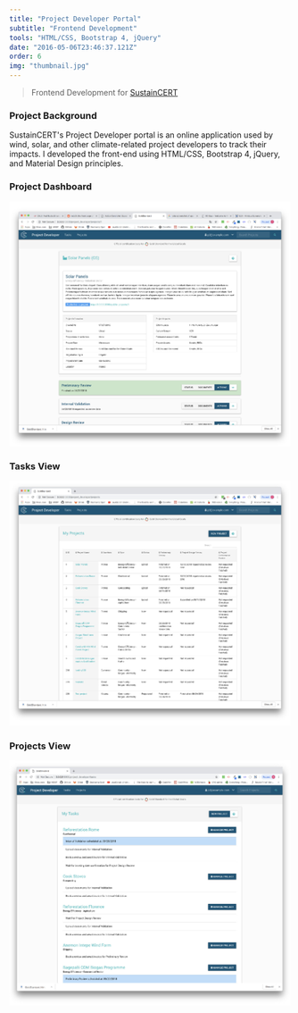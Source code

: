 ```yaml
---
title: "Project Developer Portal"
subtitle: "Frontend Development"
tools: "HTML/CSS, Bootstrap 4, jQuery"
date: "2016-05-06T23:46:37.121Z"
order: 6
img: "thumbnail.jpg"
---
```


> Frontend Development for <a href="https://impact.sustain-cert.com/">SustainCERT</a>

### Project Background

SustainCERT's Project Developer portal is an online application used by wind, solar, and other climate-related project developers to track their impacts. I developed the front-end using HTML/CSS, Bootstrap 4, jQuery, and Material Design principles.

### Project Dashboard

<img src="project-dashboard.jpg">

### Tasks View

<img src="tasks-view.jpg">

### Projects View

<img src="projects-view.jpg">
